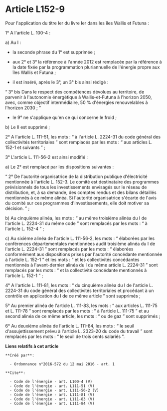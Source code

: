 # Article L152-9

Pour l'application du titre Ier du livre Ier dans les îles Wallis et Futuna : 

1° A l'article L. 100-4 : 

a) Au I :

- la seconde phrase du 1° est supprimée ;

- aux 2° et 3° la référence à l'année 2012 est remplacée par la référence à la date fixée par la programmation pluriannuelle
de l'énergie propre aux îles Wallis et Futuna ;

- il est inséré, après le 3°, un 3° bis ainsi rédigé : 

“ 3° bis Dans le respect des compétences dévolues au territoire, de parvenir à l'autonomie énergétique à Wallis-et-Futuna à
l'horizon 2050, avec, comme objectif intermédiaire, 50 % d'énergies renouvelables à l'horizon 2030 ; ”

- le 9° ne s'applique qu'en ce qui concerne le froid ; 

b) Le II est supprimé ; 

2° A l'article L. 111-51, les mots : “ à l'article L. 2224-31 du code général des collectivités territoriales ” sont
remplacés par les mots : “ aux articles L. 152-1 et suivants ” ; 

3° L'article L. 111-56-2 est ainsi modifié : 

a) Le 2° est remplacé par les dispositions suivantes : 

“ 2° De l'autorité organisatrice de la distribution publique d'électricité mentionnée à l'article L. 152-3. Le comité est
destinataire des programmes prévisionnels de tous les investissements envisagés sur le réseau de distribution, et, à sa
demande, des comptes rendus et des bilans détaillés mentionnés à ce même alinéa. Si l'autorité organisatrice s'écarte de
l'avis du comité sur ces programmes d'investissements, elle doit motiver sa décision. ” ; 

b) Au cinquième alinéa, les mots : “ au même troisième alinéa du I de l'article L. 2224-31 du même code ” sont remplacés par
les mots : “ à l'article L. 152-4 ” ; 

c) Au sixième alinéa de l'article L. 111-56-2, les mots : “ élaborées par les conférences départementales mentionnées audit
troisième alinéa du I de l'article L. 2224-31 ” sont remplacés par les mots : “ élaborées conformément aux dispositions
prises par l'autorité concédante mentionnée à l'article L. 152-1 ” et les mots : “ et les collectivités concédantes
mentionnés à l'avant-dernier alinéa du I du même article L. 2224-31 ” sont remplacés par les mots : “ et la collectivité
concédante mentionnés à l'article L. 152-1 ” ; 

4° A l'article L. 111-81, les mots : “ du cinquième alinéa du I de l'article L. 2224-31 du code général des collectivités
territoriales et procédant à un contrôle en application du I de ce même article ” sont supprimés ; 

5° Au premier alinéa de l'article L. 111-83, les mots : “ aux articles L. 111-75 et L. 111-78 ” sont remplacés par les mots :
“ à l'article L. 111-75 ” et au second alinéa de ce même article, les mots : “ ou de gaz ” sont supprimés ; 

6° Au deuxième alinéa de l'article L. 111-84, les mots : “ le seuil d'assujettissement prévu à l'article L. 2323-20 du code
du travail ” sont remplacés par les mots : “ le seuil de trois cents salariés ”.

**Liens relatifs à cet article**

	**Créé par**:

	  - Ordonnance n°2016-572 du 12 mai 2016 - art. 1

	**Cite**:

	  - Code de l'énergie - art. L100-4 (V)
	  - Code de l'énergie - art. L111-51 (V)
	  - Code de l'énergie - art. L111-56-2 (V)
	  - Code de l'énergie - art. L111-81 (V)
	  - Code de l'énergie - art. L111-83 (V)
	  - Code de l'énergie - art. L111-84 (V)
